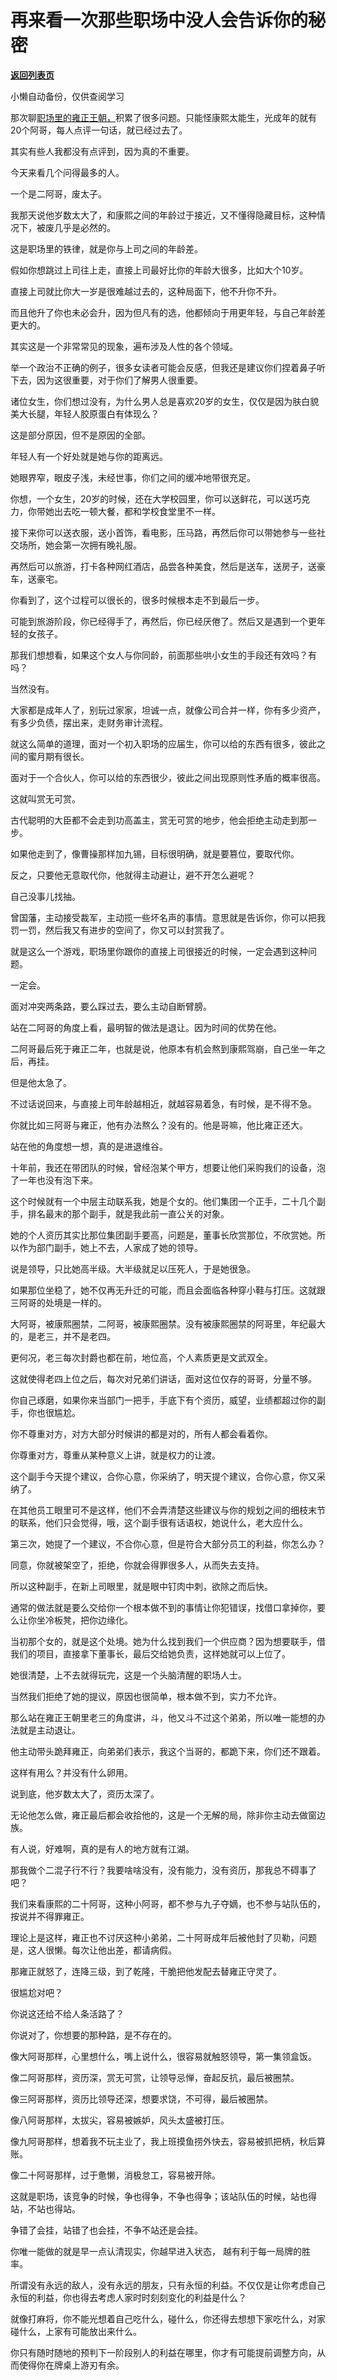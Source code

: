 # 再来看一次那些职场中没人会告诉你的秘密

[**返回列表页**](/gzh/记忆承载)

小懒自动备份，仅供查阅学习

那次聊[职场里的雍正王朝，](http://mp.weixin.qq.com/s?__biz=MzU0MjYwNDU2Mw==&mid=2247504693&idx=1&sn=2309867df639d9f4485fecf1eb782182&chksm=fb1abf49cc6d365f755a14f5b31c514b5a1cb800a537dae537d8c58072b99ad338f52f0ae380&scene=21#wechat_redirect)积累了很多问题。只能怪康熙太能生，光成年的就有20个阿哥，每人点评一句话，就已经过去了。

  

其实有些人我都没有点评到，因为真的不重要。  

  

今天来看几个问得最多的人。  

  

一个是二阿哥，废太子。

  

我那天说他岁数太大了，和康熙之间的年龄过于接近，又不懂得隐藏目标，这种情况下，被废几乎是必然的。

  

这是职场里的铁律，就是你与上司之间的年龄差。  

  

假如你想跳过上司往上走，直接上司最好比你的年龄大很多，比如大个10岁。  

  

直接上司就比你大一岁是很难越过去的，这种局面下，他不升你不升。

  

而且他升了你也未必会升，因为但凡有的选，他都倾向于用更年轻，与自己年龄差更大的。  

  

其实这是一个非常常见的现象，遍布涉及人性的各个领域。  

  

举一个政治不正确的例子，很多女读者可能会反感，但我还是建议你们捏着鼻子听下去，因为这很重要，对于你们了解男人很重要。  

  

诸位女生，你们想过没有，为什么男人总是喜欢20岁的女生，仅仅是因为肤白貌美大长腿，年轻人胶原蛋白有体现么？  

  

这是部分原因，但不是原因的全部。  

  

年轻人有一个好处就是她与你的距离远。  

  

她眼界窄，眼皮子浅，未经世事，你们之间的缓冲地带很充足。  

  

你想，一个女生，20岁的时候，还在大学校园里，你可以送鲜花，可以送巧克力，你带她出去吃一顿大餐，都和学校食堂里不一样。  

  

接下来你可以送衣服，送小首饰，看电影，压马路，再然后你可以带她参与一些社交场所，她会第一次拥有晚礼服。

  

再然后可以旅游，打卡各种网红酒店，品尝各种美食，然后是送车，送房子，送豪车，送豪宅。

  

你看到了，这个过程可以很长的，很多时候根本走不到最后一步。  

  

可能到旅游阶段，你已经得手了，再然后，你已经厌倦了。然后又是遇到一个更年轻的女孩子。  

  

那我们想想看，如果这个女人与你同龄，前面那些哄小女生的手段还有效吗？有吗？  

  

当然没有。  

  

大家都是成年人了，别玩过家家，坦诚一点，就像公司合并一样，你有多少资产，有多少负债，摆出来，走财务审计流程。

  

就这么简单的道理，面对一个初入职场的应届生，你可以给的东西有很多，彼此之间的蜜月期有很长。  

  

面对于一个合伙人，你可以给的东西很少，彼此之间出现原则性矛盾的概率很高。  

  

这就叫赏无可赏。  

  

古代聪明的大臣都不会走到功高盖主，赏无可赏的地步，他会拒绝主动走到那一步。  

  

如果他走到了，像曹操那样加九锡，目标很明确，就是要篡位，要取代你。

  

反之，只要他无意取代你，他就得主动避让，避不开怎么避呢？

  

自己没事儿找抽。

  

曾国藩，主动接受裁军，主动揽一些坏名声的事情。意思就是告诉你，你可以把我罚一罚，然后我又有进步的空间了，你又可以封赏我了。  

  

就是这么一个游戏，职场里你跟你的直接上司很接近的时候，一定会遇到这种问题。  

  

一定会。

  

面对冲突两条路，要么踩过去，要么主动自断臂膀。  

  

站在二阿哥的角度上看，最明智的做法是退让。因为时间的优势在他。

  

二阿哥最后死于雍正二年，也就是说，他原本有机会熬到康熙驾崩，自己坐一年之后，再挂。

  

但是他太急了。  

  

不过话说回来，与直接上司年龄越相近，就越容易着急，有时候，是不得不急。

  

你就比如三阿哥与雍正，他有办法熬么？没有的。他是哥嘛，他比雍正还大。  

  

站在他的角度想一想，真的是进退维谷。

  

十年前，我还在带团队的时候，曾经泡某个甲方，想要让他们采购我们的设备，泡了一年也没有泡下来。  

  

这个时候就有一个中层主动联系我，她是个女的。他们集团一个正手，二十几个副手，排名最末的那个副手，就是我此前一直公关的对象。  

  

她的个人资历其实比那位集团副手要高，问题是，董事长欣赏那位，不欣赏她。所以作为部门副手，她上不去，人家成了她的领导。  

  

说是领导，只比她高半级。大半级就足以压死人，于是她很急。

  

如果那位坐稳了，她不仅再无升迁的可能，而且会面临各种穿小鞋与打压。这就跟三阿哥的处境是一样的。

  

大阿哥，被康熙圈禁，二阿哥，被康熙圈禁。没有被康熙圈禁的阿哥里，年纪最大的，是老三，并不是老四。

  

更何况，老三每次封爵也都在前，地位高，个人素质更是文武双全。  

  

这就使得老四上位之后，每次对兄弟们讲话，面对这位仅存的哥哥，分量不够。  

  

你自己琢磨，如果你来当部门一把手，手底下有个资历，威望，业绩都超过你的副手，你也很尴尬。  

  

你不尊重对方，对方大部分时候讲的都是对的，所有人都会看着你。  

你尊重对方，尊重从某种意义上讲，就是权力的让渡。

  

这个副手今天提个建议，合你心意，你采纳了，明天提个建议，合你心意，你又采纳了。  

  

在其他员工眼里可不是这样，他们不会弄清楚这些建议与你的规划之间的细枝末节的联系，他们只会觉得，哦，这个副手很有话语权，她说什么，老大应什么。

  

第三次，她提了一个建议，不合你心意，但是符合大部分员工的利益，你怎么办？  

  

同意，你就被架空了，拒绝，你就会得罪很多人，从而失去支持。  

  

所以这种副手，在新上司眼里，就是眼中钉肉中刺，欲除之而后快。  

  

通常的做法就是要么交给你一个根本做不到的事情让你犯错误，找借口拿掉你，要么让你坐冷板凳，把你边缘化。  

  

当初那个女的，就是这个处境。她为什么找到我们一个供应商？因为想要联手，借我们的项目，直接拿下董事长，最后交给她负责，这样她就可以上位了。  

  

她很清楚，上不去就得玩完，这是一个头脑清醒的职场人士。

  

当然我们拒绝了她的提议，原因也很简单，根本做不到，实力不允许。

  

那么站在雍正王朝里老三的角度讲，斗，他又斗不过这个弟弟，所以唯一能想的办法就是主动退让。  

  

他主动带头跪拜雍正，向弟弟们表示，我这个当哥的，都跪下来，你们还不跟着。

  

这样有用么？并没有什么卵用。

  

说到底，他岁数太大了，资历太深了。  

  

无论他怎么做，雍正最后都会收拾他的，这是一个无解的局，除非你主动去做窗边族。

  

有人说，好难啊，真的是有人的地方就有江湖。  

  

那我做个二混子行不行？我要啥啥没有，没有能力，没有资历，那我总不碍事了吧？

  

我们来看康熙的二十阿哥，这种小阿哥，都不参与九子夺嫡，也不参与站队伍的，按说并不得罪雍正。  

  

理论上是这样，雍正也不讨厌这种小弟弟，二十阿哥成年后被他封了贝勒，问题是，这人很懒。每次让他出差，都请病假。

  

那雍正就怒了，连降三级，到了乾隆，干脆把他发配去替雍正守灵了。  

  

很尴尬对吧？  

  

你说这还给不给人条活路了？

  

你说对了，你想要的那种路，是不存在的。  

  

像大阿哥那样，心里想什么，嘴上说什么，很容易就触怒领导，第一集领盒饭。  

像二阿哥那样，资历深，赏无可赏，让领导忌惮，奋起反抗，最后被圈禁。

像三阿哥那样，资历比领导还深，想要求饶，不可得，最后被圈禁。

像八阿哥那样，太拔尖，容易被嫉妒，风头太盛被打压。

像九阿哥那样，想着我不玩主业了，我上班摸鱼捞外快去，容易被抓把柄，秋后算账。

像二十阿哥那样，过于惫懒，消极怠工，容易被开除。

  

这就是职场，该竞争的时候，争也得争，不争也得争；该站队伍的时候，站也得站，不站也得站。  

  

争错了会挂，站错了也会挂，不争不站还是会挂。  

  

你唯一能做的就是早一点认清现实，你越早进入状态， 越有利于每一局牌的胜率。  

  

所谓没有永远的敌人，没有永远的朋友，只有永恒的利益。不仅仅是让你考虑自己永恒的利益，你也得去考虑人家时时刻刻变化的利益是什么？

  

就像打麻将，你不能光想着自己吃什么，碰什么，你还得去想想下家吃什么，对家碰什么，上家有可能放出来什么。

  

你只有随时随地的预判下一阶段别人的利益在哪里，你才有可能提前调整方向，从而使得你在牌桌上游刃有余。

